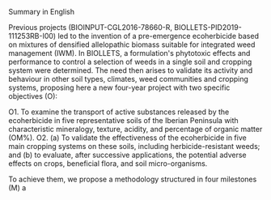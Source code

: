 Summary in English 

Previous projects (BIOINPUT-CGL2016-78660-R, BIOLLETS-PID2019-111253RB-I00) led to the invention of a pre-emergence ecoherbicide based on mixtures of densified allelopathic biomass suitable for integrated weed management (IWM). In BIOLLETS, a formulation's phytotoxic effects and performance to control a selection of weeds in a single soil and cropping system were determined. The need then arises to validate its activity and behaviour in other soil types, climates, weed communities and cropping systems, proposing here a new four-year project with two specific objectives (O):

O1. To examine the transport of active substances released by the ecoherbicide in five representative soils of the Iberian Peninsula with characteristic mineralogy, texture, acidity, and percentage of organic matter (OM%).
O2. (a) To validate the effectiveness of the ecoherbicide in five main cropping systems on these soils, including herbicide-resistant weeds; and (b) to evaluate, after successive applications, the potential adverse effects on crops, beneficial flora, and soil micro-organisms.

To achieve them, we propose a methodology structured in four milestones (M) a
